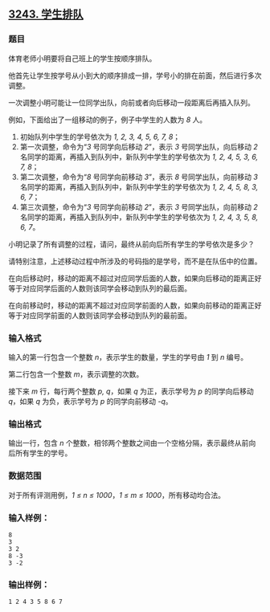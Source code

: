## [3243. 学生排队](https://www.acwing.com/problem/content/3246/)

### 题目

体育老师小明要将自己班上的学生按顺序排队。

他首先让学生按学号从小到大的顺序排成一排，学号小的排在前面，然后进行多次调整。

一次调整小明可能让一位同学出队，向前或者向后移动一段距离后再插入队列。

例如，下面给出了一组移动的例子，例子中学生的人数为 *8* 人。

1. 初始队列中学生的学号依次为 *1, 2, 3, 4, 5, 6, 7, 8*；
2. 第一次调整，命令为“*3* 号同学向后移动 *2*”，表示 *3* 号同学出队，向后移动 *2* 名同学的距离，再插入到队列中，新队列中学生的学号依次为 *1, 2, 4, 5, 3, 6, 7, 8*；
3. 第二次调整，命令为“*8* 号同学向前移动 *3*”，表示 *8* 号同学出队，向前移动 *3* 名同学的距离，再插入到队列中，新队列中学生的学号依次为 *1, 2, 4, 5, 8, 3, 6, 7*；
4. 第三次调整，命令为“*3* 号同学向前移动 *2*”，表示 *3* 号同学出队，向前移动 *2* 名同学的距离，再插入到队列中，新队列中学生的学号依次为 *1, 2, 4, 3, 5, 8, 6, 7*。

小明记录了所有调整的过程，请问，最终从前向后所有学生的学号依次是多少？

请特别注意，上述移动过程中所涉及的号码指的是学号，而不是在队伍中的位置。

在向后移动时，移动的距离不超过对应同学后面的人数，如果向后移动的距离正好等于对应同学后面的人数则该同学会移动到队列的最后面。

在向前移动时，移动的距离不超过对应同学前面的人数，如果向前移动的距离正好等于对应同学前面的人数则该同学会移动到队列的最前面。

### 输入格式

输入的第一行包含一个整数 *n*，表示学生的数量，学生的学号由 *1* 到 *n* 编号。

第二行包含一个整数 *m*，表示调整的次数。

接下来 *m* 行，每行两个整数 *p, q*，如果 *q* 为正，表示学号为 *p* 的同学向后移动 *q*，如果 *q* 为负，表示学号为 *p* 的同学向前移动 *-q*。

### 输出格式

输出一行，包含 *n* 个整数，相邻两个整数之间由一个空格分隔，表示最终从前向后所有学生的学号。

### 数据范围

对于所有评测用例，*1 ≤ n ≤ 1000*，*1 ≤ m ≤ 1000*，所有移动均合法。

### 输入样例：

```
8
3
3 2
8 -3
3 -2
```

### 输出样例：

```
1 2 4 3 5 8 6 7
```
